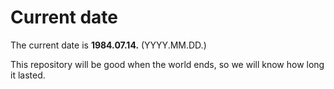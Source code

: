 # Current date

The current date is **1984.07.14.** (YYYY.MM.DD.)

This repository will be good when the world ends, so we will know how long it lasted.